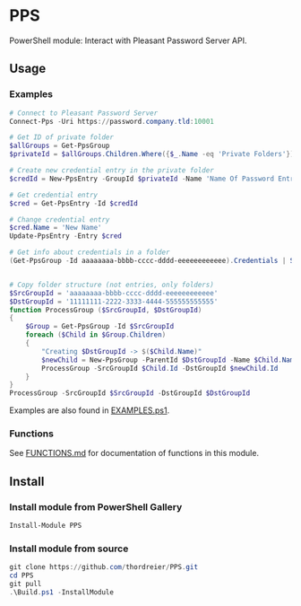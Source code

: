 # PPS

PowerShell module: Interact with Pleasant Password Server API.

## Usage

### Examples

```powershell
# Connect to Pleasant Password Server
Connect-Pps -Uri https://password.company.tld:10001

# Get ID of private folder
$allGroups = Get-PpsGroup
$privateId = $allGroups.Children.Where({$_.Name -eq 'Private Folders'}).Item(0).Children.Item(0).Id

# Create new credential entry in the private folder
$credId = New-PpsEntry -GroupId $privateId -Name 'Name Of Password Entry' -Username 'username' -Password 'P@ssw0rd' | Select-Object -ExpandProperty Id

# Get credential entry
$cred = Get-PpsEntry -Id $credId

# Change credential entry
$cred.Name = 'New Name'
Update-PpsEntry -Entry $cred

# Get info about credentials in a folder
(Get-PpsGroup -Id aaaaaaaa-bbbb-cccc-dddd-eeeeeeeeeeee).Credentials | Select-Object -Property Id,Name,Username


# Copy folder structure (not entries, only folders)
$SrcGroupId = 'aaaaaaaa-bbbb-cccc-dddd-eeeeeeeeeeee'
$DstGroupId = '11111111-2222-3333-4444-555555555555'
function ProcessGroup ($SrcGroupId, $DstGroupId)
{
    $Group = Get-PpsGroup -Id $SrcGroupId
    foreach ($Child in $Group.Children)
    {
        "Creating $DstGroupId -> $($Child.Name)"
        $newChild = New-PpsGroup -ParentId $DstGroupId -Name $Child.Name
        ProcessGroup -SrcGroupId $Child.Id -DstGroupId $newChild.Id
    }
}
ProcessGroup -SrcGroupId $SrcGroupId -DstGroupId $DstGroupId

```

Examples are also found in [EXAMPLES.ps1](EXAMPLES.ps1).

### Functions

See [FUNCTIONS.md](FUNCTIONS.md) for documentation of functions in this module.

## Install

### Install module from PowerShell Gallery

```powershell
Install-Module PPS
```

### Install module from source

```powershell
git clone https://github.com/thordreier/PPS.git
cd PPS
git pull
.\Build.ps1 -InstallModule
```
